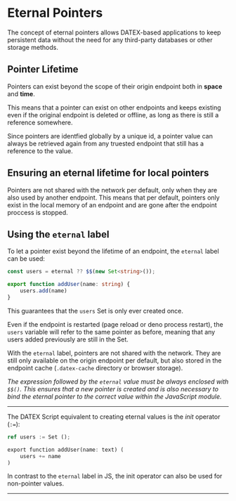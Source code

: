 # Eternal Pointers

The concept of eternal pointers allows DATEX-based applications to keep persistent data without
the need for any third-party databases or other storage methods.

## Pointer Lifetime

Pointers can exist beyond the scope of their origin endpoint both in **space** and **time**.

This means that a pointer can exist on other endpoints and keeps existing even if the original endpoint is
deleted or offline, as long as there is still a reference somewhere.

Since pointers are identfied globally by a unique id, a pointer value can always be retrieved again from any truested endpoint that still has a reference to the value.

## Ensuring an eternal lifetime for local pointers

Pointers are not shared with the network per default, only when they are also used by another endpoint.
This means that per default, pointers only exist in the local memory of an endpoint and are gone after the endpoint proccess is stopped.

## Using the `eternal` label

To let a pointer exist beyond the lifetime of an endpoint, the `eternal` label can be used:

```ts
const users = eternal ?? $$(new Set<string>());

export function addUser(name: string) {
    users.add(name)
}
```

This guarantees that the `users` Set is only ever created once.

Even if the endpoint is restarted (page reload or deno process restart), the `users` variable will refer to the same pointer as before, meaning that any users added previously are still in the Set.

With the `eternal` label, pointers are not shared with the network. They are still only available on the origin endpoint per default, but also stored in the endpoint cache (`.datex-cache` directory or browser storage).

*The expression followed by the `eternal` value must be always enclosed with `$$()`. This ensures that a new pointer is created and is also necessary to bind the eternal pointer to the correct value within the JavaScript module.*

---
The DATEX Script equivalent to creating eternal values is the *init* operator (`:=`):
```rust
ref users := Set ();

export function addUser(name: text) (
    users += name
)
```
In contrast to the `eternal` label in JS, the init operator can also be used for non-pointer values.

---